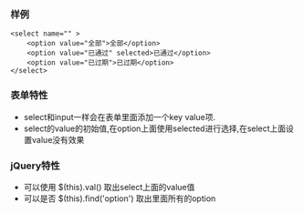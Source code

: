 ### 样例
```
<select name="" >
    <option value="全部">全部</option>
    <option value="已通过" selected>已通过</option>
    <option value="已过期">已过期</option>
</select>
```

### 表单特性
* select和input一样会在表单里面添加一个key value项.
* select的value的初始值,在option上面使用selected进行选择,在select上面设置value没有效果

### jQuery特性
* 可以使用 $(this).val() 取出select上面的value值
* 可以是否 $(this).find('option') 取出里面所有的option